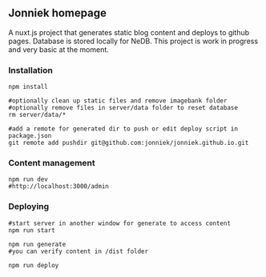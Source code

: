 ## Jonniek homepage

A nuxt.js project that generates static blog content and deploys to github pages. Database is stored locally for NeDB. This project is work in progress and very basic at the moment.

### Installation
```
npm install

#optionally clean up static files and remove imagebank folder
#optionally remove files in server/data folder to reset database
rm server/data/*

#add a remote for generated dir to push or edit deploy script in package.json
git remote add pushdir git@github.com:jonniek/jonniek.github.io.git
```

### Content management
```
npm run dev
#http://localhost:3000/admin
```

### Deploying
```
#start server in another window for generate to access content
npm run start

npm run generate
#you can verify content in /dist folder

npm run deploy
```